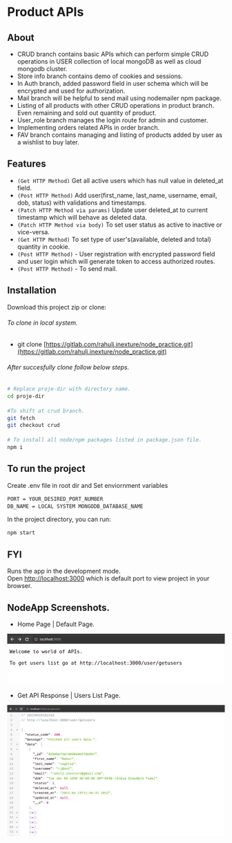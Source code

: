 # Product APIs

## About

- CRUD branch contains basic APIs which can perform simple CRUD operations in USER collection of local mongoDB as well as cloud mongodb cluster.
- Store info branch contains demo of cookies and sessions.
- In Auth branch, added password field in user schema which will be encrypted and used for authorization.
- Mail branch will be helpful to send mail using nodemailer npm package.
- Listing of all products with other CRUD operations in product branch. Even remaining and sold out quantity of product.
- User_role branch manages the login route for admin and customer.
- Implementing orders related APIs in order branch.
- FAV branch contains managing and listing of products added by user as a wishlist to buy later.

## Features

- `(Get HTTP Method)` Get all active users which has null value in deleted_at field.
- `(Post HTTP Method)` Add user(first_name, last_name, username, email, dob, status) with validations and timestamps.
- `(Patch HTTP Method via params)` Update user deleted_at to current timestamp which will behave as deleted data.
- `(Patch HTTP Method via body)` To set user status as active to inactive or vice-versa.
- `(Get HTTP Method)` To set type of user's(available, deleted and total) quantity in cookie.
- `(Post HTTP Method)` - User registration with encrypted password field and user login which will generate token to access authorized routes.
- `(Post HTTP Method)` - To send mail.

## Installation

Download this project zip or clone:

###### To clone in local system.
- git clone [https://gitlab.com/rahulj.inexture/node_practice.git](https://gitlab.com/rahulj.inexture/node_practice.git)

###### After succesfully clone follow below steps.

```bash
# Replace proje-dir with directory name.
cd proje-dir

#To shift at crud branch.
git fetch
git checkout crud

# To install all node/npm packages listed in package.json file.
npm i
```

## To run the project

Create .env file in root dir and Set enviornment variables

```bash
PORT = YOUR_DESIRED_PORT_NUMBER
DB_NAME = LOCAL SYSTEM MONGODB_DATABASE_NAME
```

In the project directory, you can run:

```bash
npm start
```

## FYI

Runs the app in the development mode.\
Open [http://localhost:3000](http://localhost:3000) which is default port to view project in your browser.

## NodeApp Screenshots.

- Home Page | Default Page.

![Alt](./public/images/AppHomePage.jpg?raw=true "HomePage")

- Get API Response | Users List Page.

![Alt](./public/images/UListPage.jpg?raw=true "HomePage")
